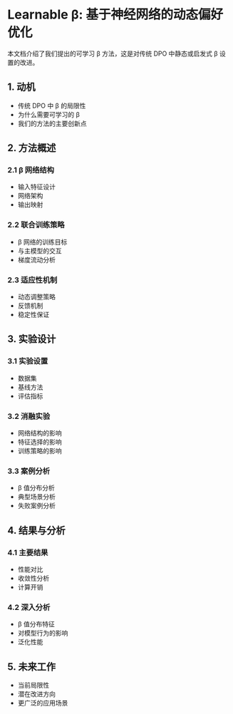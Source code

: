 # Learnable β: 基于神经网络的动态偏好优化

本文档介绍了我们提出的可学习 β 方法，这是对传统 DPO 中静态或启发式 β 设置的改进。

## 1. 动机
- 传统 DPO 中 β 的局限性
- 为什么需要可学习的 β
- 我们的方法的主要创新点

## 2. 方法概述
### 2.1 β 网络结构
- 输入特征设计
- 网络架构
- 输出映射

### 2.2 联合训练策略
- β 网络的训练目标
- 与主模型的交互
- 梯度流动分析

### 2.3 适应性机制
- 动态调整策略
- 反馈机制
- 稳定性保证

## 3. 实验设计
### 3.1 实验设置
- 数据集
- 基线方法
- 评估指标

### 3.2 消融实验
- 网络结构的影响
- 特征选择的影响
- 训练策略的影响

### 3.3 案例分析
- β 值分布分析
- 典型场景分析
- 失败案例分析

## 4. 结果与分析
### 4.1 主要结果
- 性能对比
- 收敛性分析
- 计算开销

### 4.2 深入分析
- β 值分布特征
- 对模型行为的影响
- 泛化性能

## 5. 未来工作
- 当前局限性
- 潜在改进方向
- 更广泛的应用场景 